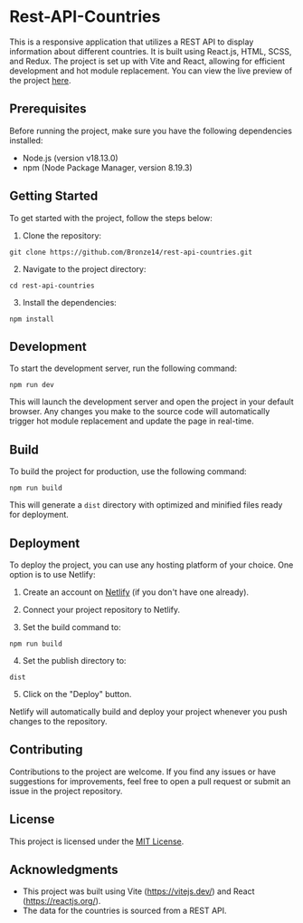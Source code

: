 # Rest-API-Countries

This is a responsive application that utilizes a REST API to display information about different countries. It is built using React.js, HTML, SCSS, and Redux. The project is set up with Vite and React, allowing for efficient development and hot module replacement. You can view the live preview of the project [here](https://beautiful-taffy-edb592.netlify.app/).

## Prerequisites

Before running the project, make sure you have the following dependencies installed:

- Node.js (version v18.13.0)
- npm (Node Package Manager, version 8.19.3)

## Getting Started

To get started with the project, follow the steps below:

1. Clone the repository:

```
git clone https://github.com/Bronze14/rest-api-countries.git
```

2. Navigate to the project directory:

```
cd rest-api-countries
```

3. Install the dependencies:

```
npm install
```

## Development

To start the development server, run the following command:

```
npm run dev
```

This will launch the development server and open the project in your default browser. Any changes you make to the source code will automatically trigger hot module replacement and update the page in real-time.

## Build

To build the project for production, use the following command:

```
npm run build
```

This will generate a `dist` directory with optimized and minified files ready for deployment.

## Deployment

To deploy the project, you can use any hosting platform of your choice. One option is to use Netlify:

1. Create an account on [Netlify](https://www.netlify.com/) (if you don't have one already).

2. Connect your project repository to Netlify.

3. Set the build command to:

```
npm run build
```

4. Set the publish directory to:

```
dist
```

5. Click on the "Deploy" button.

Netlify will automatically build and deploy your project whenever you push changes to the repository.

## Contributing

Contributions to the project are welcome. If you find any issues or have suggestions for improvements, feel free to open a pull request or submit an issue in the project repository.

## License

This project is licensed under the [MIT License](LICENSE).

## Acknowledgments

- This project was built using Vite (https://vitejs.dev/) and React (https://reactjs.org/).
- The data for the countries is sourced from a REST API.

